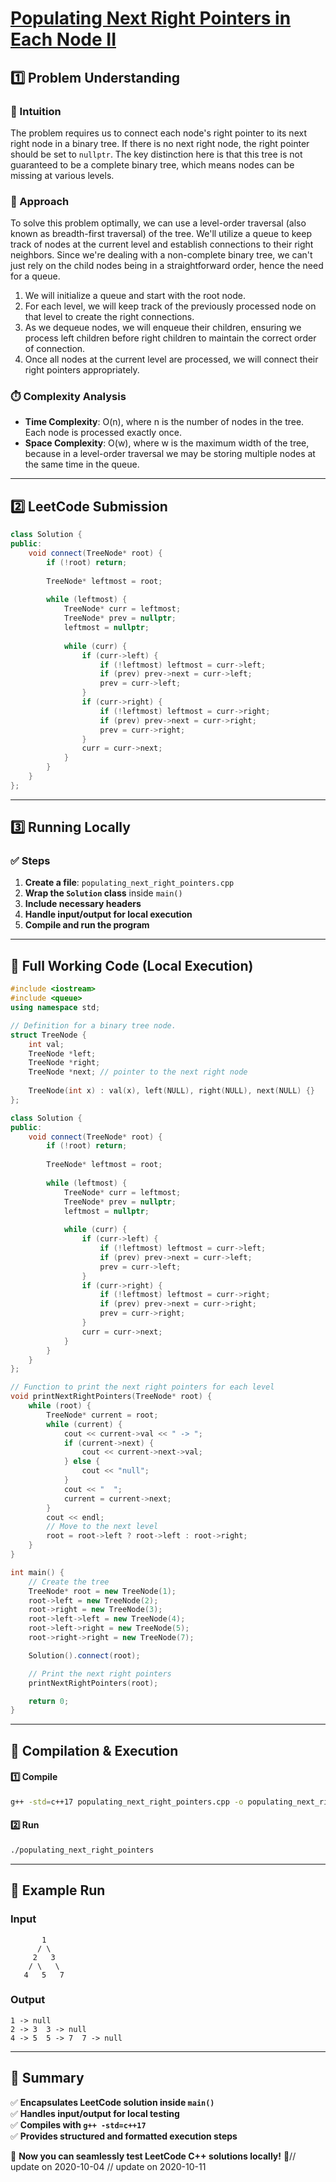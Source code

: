 # **[Populating Next Right Pointers in Each Node II](https://leetcode.com/problems/populating-next-right-pointers-in-each-node-ii/description/)**  

## **1️⃣ Problem Understanding**  
### **📌 Intuition**  
The problem requires us to connect each node's right pointer to its next right node in a binary tree. If there is no next right node, the right pointer should be set to `nullptr`. The key distinction here is that this tree is not guaranteed to be a complete binary tree, which means nodes can be missing at various levels.

### **🚀 Approach**  
To solve this problem optimally, we can use a level-order traversal (also known as breadth-first traversal) of the tree. We'll utilize a queue to keep track of nodes at the current level and establish connections to their right neighbors. Since we're dealing with a non-complete binary tree, we can't just rely on the child nodes being in a straightforward order, hence the need for a queue.

1. We will initialize a queue and start with the root node.
2. For each level, we will keep track of the previously processed node on that level to create the right connections.
3. As we dequeue nodes, we will enqueue their children, ensuring we process left children before right children to maintain the correct order of connection.
4. Once all nodes at the current level are processed, we will connect their right pointers appropriately.

### **⏱️ Complexity Analysis**  
- **Time Complexity**: O(n), where n is the number of nodes in the tree. Each node is processed exactly once.
- **Space Complexity**: O(w), where w is the maximum width of the tree, because in a level-order traversal we may be storing multiple nodes at the same time in the queue.

---  

## **2️⃣ LeetCode Submission**  
```cpp
class Solution {
public:
    void connect(TreeNode* root) {
        if (!root) return;
        
        TreeNode* leftmost = root;
        
        while (leftmost) {
            TreeNode* curr = leftmost;
            TreeNode* prev = nullptr;
            leftmost = nullptr;
            
            while (curr) {
                if (curr->left) {
                    if (!leftmost) leftmost = curr->left;
                    if (prev) prev->next = curr->left;
                    prev = curr->left;
                }
                if (curr->right) {
                    if (!leftmost) leftmost = curr->right;
                    if (prev) prev->next = curr->right;
                    prev = curr->right;
                }
                curr = curr->next;
            }
        }
    }
};
```  

---  

## **3️⃣ Running Locally**  
### **✅ Steps**  
1. **Create a file**: `populating_next_right_pointers.cpp`  
2. **Wrap the `Solution` class** inside `main()`  
3. **Include necessary headers**  
4. **Handle input/output for local execution**  
5. **Compile and run the program**  

---  

## **📝 Full Working Code (Local Execution)**  
```cpp
#include <iostream>
#include <queue>
using namespace std;

// Definition for a binary tree node.
struct TreeNode {
    int val;
    TreeNode *left;
    TreeNode *right;
    TreeNode *next; // pointer to the next right node
    
    TreeNode(int x) : val(x), left(NULL), right(NULL), next(NULL) {}
};

class Solution {
public:
    void connect(TreeNode* root) {
        if (!root) return;
        
        TreeNode* leftmost = root;
        
        while (leftmost) {
            TreeNode* curr = leftmost;
            TreeNode* prev = nullptr;
            leftmost = nullptr;
            
            while (curr) {
                if (curr->left) {
                    if (!leftmost) leftmost = curr->left;
                    if (prev) prev->next = curr->left;
                    prev = curr->left;
                }
                if (curr->right) {
                    if (!leftmost) leftmost = curr->right;
                    if (prev) prev->next = curr->right;
                    prev = curr->right;
                }
                curr = curr->next;
            }
        }
    }
};

// Function to print the next right pointers for each level
void printNextRightPointers(TreeNode* root) {
    while (root) {
        TreeNode* current = root;
        while (current) {
            cout << current->val << " -> ";
            if (current->next) {
                cout << current->next->val;
            } else {
                cout << "null";
            }
            cout << "  ";
            current = current->next;
        }
        cout << endl;
        // Move to the next level
        root = root->left ? root->left : root->right;
    }
}

int main() {
    // Create the tree
    TreeNode* root = new TreeNode(1);
    root->left = new TreeNode(2);
    root->right = new TreeNode(3);
    root->left->left = new TreeNode(4);
    root->left->right = new TreeNode(5);
    root->right->right = new TreeNode(7);

    Solution().connect(root);

    // Print the next right pointers
    printNextRightPointers(root);

    return 0;
}
```  

---  

## **🔧 Compilation & Execution**  
#### **1️⃣ Compile**  
```bash
g++ -std=c++17 populating_next_right_pointers.cpp -o populating_next_right_pointers
```  

#### **2️⃣ Run**  
```bash
./populating_next_right_pointers
```  

---  

## **🎯 Example Run**  
### **Input**  
```
       1
      / \
     2   3
    / \   \
   4   5   7
```  
### **Output**  
```
1 -> null  
2 -> 3  3 -> null  
4 -> 5  5 -> 7  7 -> null  
```  

---  

## **📌 Summary**  
✅ **Encapsulates LeetCode solution inside `main()`**  
✅ **Handles input/output for local testing**  
✅ **Compiles with `g++ -std=c++17`**  
✅ **Provides structured and formatted execution steps**  

🚀 **Now you can seamlessly test LeetCode C++ solutions locally!** 🚀// update on 2020-10-04
// update on 2020-10-11
